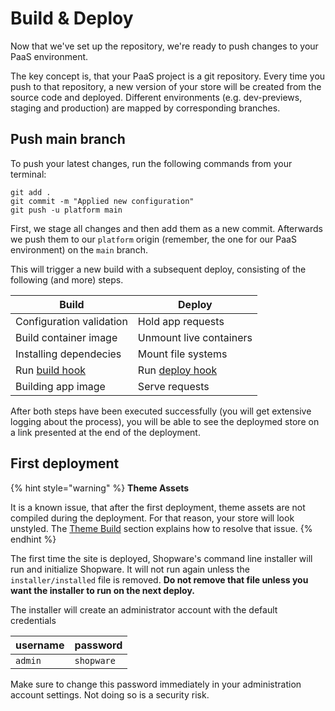 # Build & Deploy

Now that we've set up the repository, we're ready to push changes to your PaaS environment.

The key concept is, that your PaaS project is a git repository. Every time you push to that repository, a new version of your store will be created from the source code and deployed. Different environments (e.g. dev-previews, staging and production) are mapped by corresponding branches.

## Push main branch

To push your latest changes, run the following commands from your terminal:

```bash{3}
git add .
git commit -m "Applied new configuration"
git push -u platform main
```

First, we stage all changes and then add them as a new commit. Afterwards we push them to our `platform` origin (remember, the one for our PaaS environment) on the `main` branch.

This will trigger a new build with a subsequent deploy, consisting of the following (and more) steps.

| Build | Deploy |
| --- | --- |
| Configuration validation | Hold app requests |
| Build container image | Unmount live containers |
| Installing dependecies | Mount file systems |
| Run [build hook](./setup-template.md#build-hook) | Run [deploy hook](./setup-template.md#deploy-hook) |
| Building app image | Serve requests |

After both steps have been executed successfully (you will get extensive logging about the process), you will be able to see the deploymed store on a link presented at the end of the deployment.

## First deployment

{% hint style="warning" %}
**Theme Assets**

It is a known issue, that after the first deployment, theme assets are not compiled during the deployment. For that reason, your store will look unstyled. The [Theme Build](./theme-build.md) section explains how to resolve that issue.
{% endhint %}

The first time the site is deployed, Shopware's command line installer will run and initialize Shopware. It will not run again unless the `installer/installed` file is removed. **Do not remove that file unless you want the installer to run on the next deploy.**

The installer will create an administrator account with the default credentials

| username | password |
|---|---|
| `admin` | `shopware` |

Make sure to change this password immediately in your administration account settings. Not doing so is a security risk.
